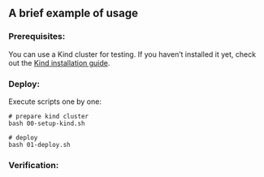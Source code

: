 ## A brief example of usage

### Prerequisites:

You can use a Kind cluster for testing. If you haven’t installed it yet, check out the [Kind installation guide](https://kind.sigs.k8s.io/).

### Deploy:

Execute scripts one by one:
```
# prepare kind cluster
bash 00-setup-kind.sh

# deploy 
bash 01-deploy.sh
```

### Verification:
